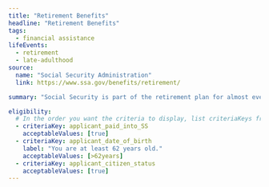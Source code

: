 ```yaml
---
title: "Retirement Benefits"
headline: "Retirement Benefits"
tags:
  - financial assistance
lifeEvents:
  - retirement
  - late-adulthood
source:
  name: "Social Security Administration"
  link: https://www.ssa.gov/benefits/retirement/

summary: "Social Security is part of the retirement plan for almost every American worker. It provides replacement income for qualified retirees and their families."

eligibility:
  # In the order you want the criteria to display, list criteriaKeys from the csv here, each followed by a comma-separated list of which values indicate eligibility for that criteria. Wrap individual values in quotes if they have inner commas.
  - criteriaKey: applicant_paid_into_SS
    acceptableValues: [true]
  - criteriaKey: applicant_date_of_birth
    label: "You are at least 62 years old."
    acceptableValues: [>62years]
  - criteriaKey: applicant_citizen_status
    acceptableValues: [true]
---
```

